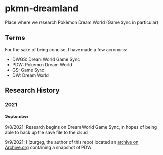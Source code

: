 # pkmn-dreamland
Place where we research Pokèmon Dream World (Game Sync in particular)

## Terms
For the sake of being concise, I have made a few acronyms:
- DWGS: Dream World Game Sync
- PDW: Pokemon Dream World
- GS: Game Sync
- DW: Dream World

## Research History
### 2021
#### September
9/8/2021: Research begins on Dream World Game Sync, in hopes of being able to back up the save file to the cloud

9/9/2021: I (zurgeg, the author of this repo) located an [archive on Archive.org](https://archive.org/download/pdw_20191128/pdw-snapshot-2014.7z) containing a snapshot of PDW
